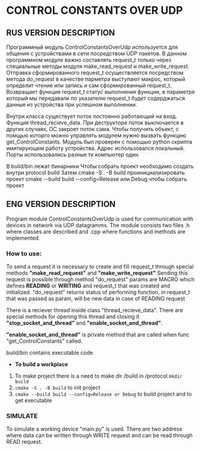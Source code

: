 # CONTROL CONSTANTS OVER UDP 
## RUS VERSION DESCRIPTION
Программный модуль ControlConstantsOverUdp используется для общения с устройствами в сети посредством UDP пакетов.
В данном программном модуле важно составлять request_t только через специальные методы модуля make_read_request и make_write_request.
Отправка сформированного request_t осуществляется посредством метода do_request в качестве парметра выступают макрос, который определит
чтение или запись и сам сформированный request_t. Возвращает функция request_t статус выполнения функции, в параметре который мы передавали по указателю
request_t будет содерджаться данные из устройства при успешном выполнении.

Внутри класса существует поток постоянно работающий на вход. Функция thread_recieve_data. При деструкторе поток выключается в других случаях, ОС закроет 
поток сама. Чтобы получить объект, с помщью которго можно управлять модулем нужно вызвать функцию get_ControlConstants.
Модуль был проверен с помощью python скрипта имитирующем работу устройства. Адрес использовался локальный. Порты использовались разные тк компьютер один.

В build/bin лежат бинарники
Чтобы собрать проект необходимо создать внутри protocol build
Затем cmake -S . -B build проинициализировать проект
cmake --build build --config=Release или Debug чтобы собрать проект
## ENG VERSION DESCRIPTION
Program module ControlConstantsOverUdp is used for communication with devices in network via UDP datagramms.
The module consists two files .h where classes are described and .cpp where functions and methods are implemented.
### How to use:
To send a request it is necessary to create and fill request_t through special methods __"make_read_request"__ and __"make_write_request"__
Sending this request is possible through method "do_request" params are MACRO which defines __READING__ or __WRITING__ and request_t that was created and initialized.
"do_request" returns status of performing function, in request_t that was passed as param, will be new data in case of READING request 

There is a reciever thread inside class "thread_recieve_data". There are special methods for opening this thread and closing it __"stop_socket_and_thread"__ and __"enable_socket_and_thread"__.

__"enable_socket_and_thread"__ is private method that are called when func "get_ControlConstants" called. 

build/bin contains executable code

- __To build a workplace__
1. To make project there is a need to make dir /build in /protocol `mkdir build`
2. `cmake -S . -B build` to init project
3. `cmake --build build --config=Release or Debug` to build project and to get executable

### SIMULATE
To simulate a working device "main.py" is used. There are two address where data can be written through WRITE request and can be read through READ request.






